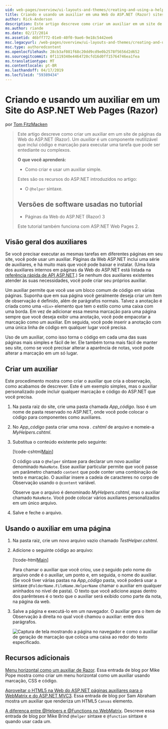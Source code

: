 ```yaml
---
uid: web-pages/overview/ui-layouts-and-themes/creating-and-using-a-helper-in-an-aspnet-web-pages-site
title: Criando e usando um auxiliar em uma Web do ASP.NET (Razor) sites de páginas | Microsoft Docs
author: Rick-Anderson
description: Este artigo descreve como criar um auxiliar em um site de páginas da Web do ASP.NET (Razor). Um auxiliar é um componente reutilizável que inclui código e marcação para perf...
ms.author: riande
ms.date: 02/17/2014
ms.assetid: 46bff772-01e0-40f0-9ae6-9e18c5442ee6
msc.legacyurl: /web-pages/overview/ui-layouts-and-themes/creating-and-using-a-helper-in-an-aspnet-web-pages-site
msc.type: authoredcontent
ms.openlocfilehash: 28cb3af081f68c20dd9cd9e0b2578f5656d2d652
ms.sourcegitcommit: 0f1119340e4464720cfd16d0ff15764746ea1fea
ms.translationtype: MT
ms.contentlocale: pt-BR
ms.lasthandoff: 04/17/2019
ms.locfileid: "59389434"
---
```

# <a name="creating-and-using-a-helper-in-an-aspnet-web-pages-razor-site"></a>Criando e usando um auxiliar em um Site do ASP.NET Web Pages (Razor)

por [Tom FitzMacken](https://github.com/tfitzmac)

> Este artigo descreve como criar um auxiliar em um site de páginas da Web do ASP.NET (Razor). Um *auxiliar* é um componente reutilizável que inclui código e marcação para executar uma tarefa que pode ser entediante ou complexos.
> 
> **O que você aprenderá:** 
> 
> - Como criar e usar um auxiliar simple.
> 
> Estes são os recursos do ASP.NET introduzidos no artigo:
> 
> - O `@helper` sintaxe.
>   
> 
> ## <a name="software-versions-used-in-the-tutorial"></a>Versões de software usadas no tutorial
> 
> 
> - Páginas da Web do ASP.NET (Razor) 3
>   
> 
> Este tutorial também funciona com ASP.NET Web Pages 2.


## <a name="overview-of-helpers"></a>Visão geral dos auxiliares

Se você precisar executar as mesmas tarefas em diferentes páginas em seu site, você pode usar um auxiliar. Páginas da Web ASP.NET inclui uma série de auxiliares, e há muito mais que você pode baixar e instalar. (Uma lista dos auxiliares internos em páginas da Web do ASP.NET está listada na [referência rápida de API ASP.NET](https://go.microsoft.com/fwlink/?LinkId=202907).) Se nenhum dos auxiliares existentes atender às suas necessidades, você pode criar seu próprios auxiliar.

Um auxiliar permite que você use um bloco comum de código em várias páginas. Suponha que em sua página você geralmente deseja criar um item de observação é definido, além de parágrafos normais. Talvez a anotação é criada como uma `<div>` elemento que tem o estilo como uma caixa com uma borda. Em vez de adicionar essa mesma marcação para uma página sempre que você deseja exibir uma anotação, você pode empacotar a marcação como um auxiliar. Em seguida, você pode inserir a anotação com uma única linha de código em qualquer lugar você precisa.

Uso de um auxiliar, como isso torna o código em cada uma das suas páginas mais simples e fácil de ler. Ele também torna mais fácil de manter seu site, como se você precisar alterar a aparência de notas, você pode alterar a marcação em um só lugar.

## <a name="creating-a-helper"></a>Criar um auxiliar

Este procedimento mostra como criar o auxiliar que cria a observação, como acabamos de descrever. Este é um exemplo simples, mas o auxiliar personalizado pode incluir qualquer marcação e código do ASP.NET que você precisa.

1. Na pasta raiz do site, crie uma pasta chamada *App\_código*. Isso é um nome de pasta reservado no ASP.NET, onde você pode colocar o código para componentes como auxiliares.
2. No *App\_código* pasta criar uma nova *. cshtml* de arquivo e nomeie-a *MyHelpers.cshtml*.
3. Substitua o conteúdo existente pelo seguinte:

    [!code-cshtml[Main](creating-and-using-a-helper-in-an-aspnet-web-pages-site/samples/sample1.cshtml)]

    O código usa o `@helper` sintaxe para declarar um novo auxiliar denominado `MakeNote`. Esse auxiliar particular permite que você passe um parâmetro chamado `content` que pode conter uma combinação de texto e marcação. O auxiliar insere a cadeia de caracteres no corpo de Observação usando o `@content` variável.

    Observe que o arquivo é denominado *MyHelpers.cshtml*, mas o auxiliar chamado `MakeNote`. Você pode colocar vários auxiliares personalizados em um único arquivo.
4. Salve e feche o arquivo.

## <a name="using-the-helper-in-a-page"></a>Usando o auxiliar em uma página

1. Na pasta raiz, crie um novo arquivo vazio chamado *TestHelper.cshtml*.
2. Adicione o seguinte código ao arquivo:

    [!code-html[Main](creating-and-using-a-helper-in-an-aspnet-web-pages-site/samples/sample2.html)]

    Para chamar o auxiliar que você criou, use `@` seguido pelo nome do arquivo onde é o auxiliar, um ponto e, em seguida, o nome do auxiliar. (Se você tiver várias pastas na *App\_código* pasta, você poderá usar a sintaxe `@FolderName.FileName.HelperName` chamar o auxiliar em qualquer aninhados no nível de pasta). O texto que você adicione aspas dentro dos parênteses é o texto que o auxiliar será exibido como parte da nota, na página da web.
3. Salve a página e executá-lo em um navegador. O auxiliar gera o item de Observação à direita no qual você chamou o auxiliar: entre dois parágrafos.

    ![Captura de tela mostrando a página no navegador e como o auxiliar de geração de marcação que coloca uma caixa ao redor do texto especificado.](creating-and-using-a-helper-in-an-aspnet-web-pages-site/_static/image1.jpg)

## <a name="additional-resources"></a>Recursos adicionais


[Menu horizontal como um auxiliar de Razor](http://mikepope.com/blog/DisplayBlog.aspx?permalink=2341). Essa entrada de blog por Mike Pope mostra como criar um menu horizontal como um auxiliar usando marcação, CSS e código.

[Aproveitar o HTML5 na Web do ASP.NET páginas auxiliares para o WebMatrix e do ASP.NET MVC3](http://geekswithblogs.net/wildturtle/archive/2010/11/08/html5-in-asp.net-web-pages-helpers-for-webmatrix-and_aspnet_mvc3.aspx). Essa entrada de blog por Sam Abraham mostra um auxiliar que renderiza um HTML5 `Canvas` elemento.

[A diferença entre @Helpers e @Functions no WebMatrix](http://www.mikesdotnetting.com/Article/173/The-Difference-Between-@Helpers-and-@Functions-In-WebMatrix). Descreve essa entrada de blog por Mike Brind `@helper` sintaxe e `@function` sintaxe e quando usar cada um.
